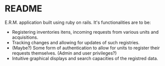 # README

E.R.M. application built using ruby on rails.
It's functionalities are to be: 
- Registering inventories itens, incoming requests from various units and acquisitions.
- Tracking changes and allowing for updates of such registries.
- (Maybe?) Some form of authentication to allow for units to register their requests themselves. (Admin and user privileges?)
- Intuitive graphical displays and search capacities of the registred data.

